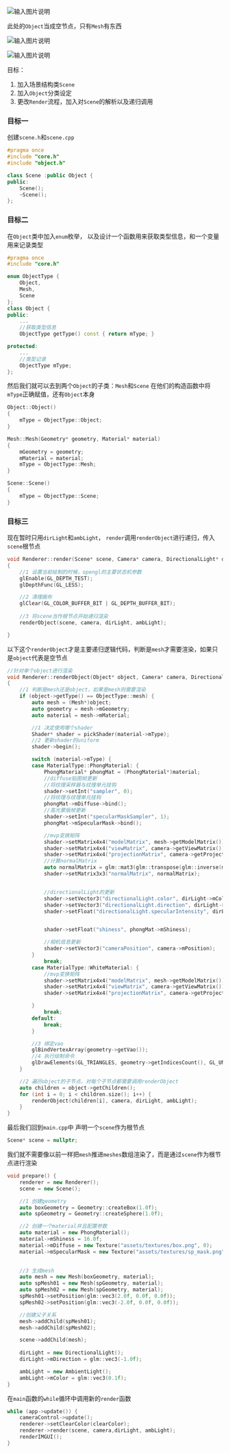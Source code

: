 ![输入图片说明](/imgs/2024-12-01/O3tfHwFNgKCS621u.png)

此处的`Object`当成空节点，只有`Mesh`有东西

![输入图片说明](/imgs/2024-12-01/6TQ68Nl78xMyeSKS.png)

![输入图片说明](/imgs/2024-12-01/IOYuiiqn5fpiZMvB.png)

目标：
1. 加入场景结构类`Scene`
2. 加入`Object`分类设定
3. 更改`Render`流程，加入对`Scene`的解析以及递归调用

### 目标一
创建`scene.h`和`scene.cpp`
```cpp
#pragma once
#include "core.h"
#include "object.h"

class Scene :public Object {
public:
	Scene();
	~Scene();
};
```

### 目标二
在`Object`类中加入`enum`枚举，
以及设计一个函数用来获取类型信息，和一个变量用来记录类型
```cpp
#pragma once
#include "core.h"

enum ObjectType {
	Object,
	Mesh,
	Scene
};
class Object {
public:
	...
	//获取类型信息
	ObjectType getType() const { return mType; }

protected:
	...
	//类型记录
	ObjectType mType;
};
```
然后我们就可以去到两个`Object`的子类：`Mesh`和`Scene`
在他们的构造函数中将`mType`正确赋值，还有`Object`本身
```cpp
Object::Object()
{
	mType = ObjectType::Object;
}
```
```cpp
Mesh::Mesh(Geometry* geometry, Material* material)
{
	mGeometry = geometry;
	mMaterial = material;
	mType = ObjectType::Mesh;
}
```
```cpp
Scene::Scene()
{
	mType = ObjectType::Scene;
}
```

### 目标三
现在暂时只用`dirLight`和`ambLight`，
`render`调用`renderObject`进行递归，传入`scene`根节点
```cpp
void Renderer::render(Scene* scene, Camera* camera, DirectionalLight* dirLight, AmbientLight* ambLight)
{
	//1 设置当前绘制的时候，opengl的主要状态机参数
	glEnable(GL_DEPTH_TEST);
	glDepthFunc(GL_LESS);

	//2 清理画布
	glClear(GL_COLOR_BUFFER_BIT | GL_DEPTH_BUFFER_BIT);
	
	//3 将scene当作根节点开始递归渲染
	renderObject(scene, camera, dirLight, ambLight);

}
```
以下这个`renderObject`才是主要递归逻辑代码，判断是`mesh`才需要渲染，如果只是`object`代表是空节点
```cpp
//针对单个object进行渲染
void Renderer::renderObject(Object* object, Camera* camera, DirectionalLight* dirLight, AmbientLight* ambLight)
{
	//1 判断是mesh还是object，如果是mesh则需要渲染
	if (object->getType() == ObjectType::mesh) {
		auto mesh = (Mesh*)object;
		auto geometry = mesh->mGeometry;
		auto material = mesh->mMaterial;

		//1 决定使用哪个shader
		Shader* shader = pickShader(material->mType);
		//2 更新shader的uniform
		shader->begin();

		switch (material->mType) {
		case MaterialType::PhongMaterial: {
			PhongMaterial* phongMat = (PhongMaterial*)material;
			//diffuse贴图帧更新
			//将纹理采样器与纹理单元挂钩
			shader->setInt("sampler", 0);
			//将纹理与纹理单元挂钩
			phongMat->mDiffuse->bind();
			//高光蒙版帧更新
			shader->setInt("specularMaskSampler", 1);
			phongMat->mSpecularMask->bind();

			//mvp变换矩阵
			shader->setMatrix4x4("modelMatrix", mesh->getModelMatrix());
			shader->setMatrix4x4("viewMatrix", camera->getViewMatrix());
			shader->setMatrix4x4("projectionMatrix", camera->getProjectionMatrix());
			//计算normalMatrix
			auto normalMatrix = glm::mat3(glm::transpose(glm::inverse(mesh->getModelMatrix())));
			shader->setMatrix3x3("normalMatrix", normalMatrix);


			//directionalLight的更新
			shader->setVector3("directionalLight.color", dirLight->mColor);
			shader->setVector3("directionalLight.direction", dirLight->mDirection);
			shader->setFloat("directionalLight.specularIntensity", dirLight->mSpecularIntensity);


			shader->setFloat("shiness", phongMat->mShiness);

			//相机信息更新
			shader->setVector3("cameraPosition", camera->mPosition);
		}
			break;
		case MaterialType::WhiteMaterial: {
			//mvp变换矩阵
			shader->setMatrix4x4("modelMatrix", mesh->getModelMatrix());
			shader->setMatrix4x4("viewMatrix", camera->getViewMatrix());
			shader->setMatrix4x4("projectionMatrix", camera->getProjectionMatrix());

		}
			break;
		default:
			break;
		}

		//3 绑定vao
		glBindVertexArray(geometry->getVao());
		//4 执行绘制命令
		glDrawElements(GL_TRIANGLES, geometry->getIndicesCount(), GL_UNSIGNED_INT, 0);
	}

	//2 遍历object的子节点，对每个子节点都需要调用renderObject
	auto children = object->getChildren();
	for (int i = 0; i < children.size(); i++) {
		renderObject(children[i], camera, dirLight, ambLight);
	}
}
```

最后我们回到`main.cpp`中
声明一个`scene`作为根节点
```cpp
Scene* scene = nullptr;
```
我们就不需要像以前一样把`mesh`推进`meshes`数组渲染了，而是通过`scene`作为根节点进行渲染
```cpp
void prepare() {
	renderer = new Renderer();
	scene = new Scene();

	//1 创建geometry
	auto boxGeometry = Geometry::createBox(1.0f);
	auto spGeometry = Geometry::createSphere(1.0f);

	//2 创建一个material并且配置参数
	auto material = new PhongMaterial();
	material->mShiness = 16.0f;
	material->mDiffuse = new Texture("assets/textures/box.png", 0);
	material->mSpecularMask = new Texture("assets/textures/sp_mask.png", 1);
	

	//3 生成mesh
	auto mesh = new Mesh(boxGeometry, material);
	auto spMesh01 = new Mesh(spGeometry, material);
	auto spMesh02 = new Mesh(spGeometry, material);
	spMesh01->setPosition(glm::vec3(2.0f, 0.0f, 0.0f));
	spMesh02->setPosition(glm::vec3(-2.0f, 0.0f, 0.0f));

	//创建父子关系
	mesh->addChild(spMesh01);
	mesh->addChild(spMesh02);

	scene->addChild(mesh);
	
	dirLight = new DirectionalLight();
	dirLight->mDirection = glm::vec3(-1.0f);

	ambLight = new AmbientLight();
	ambLight->mColor = glm::vec3(0.1f);
}
```
在`main`函数的`while`循环中调用新的`render`函数
```cpp
while (app->update()) {
	cameraControl->update();
	renderer->setClearColor(clearColor);
	renderer->render(scene, camera,dirLight, ambLight);
	renderIMGUI();
}
```
<!--stackedit_data:
eyJoaXN0b3J5IjpbOTc5NTQ4NzAsLTYzMDEwMDE4OCwzNjE2MT
Y4OTksMTcwNjIzNDcxNiwtMTA4NzY0MzgyNywtMTg0NTk3NzM4
NSwyMjI3ODQ4MjgsLTE3NDcyMjMwMDRdfQ==
-->